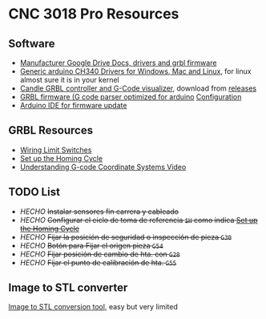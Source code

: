 # CNC 3018 Pro Resources

## Software


- [Manufacturer Google Drive Docs, drivers and grbl firmware](https://drive.google.com/drive/folders/16O7O2iZbVGPpl870jrXSEmAir0y4ybLH)
- [Generic arduino CH340 Drivers for Windows, Mac and Linux](https://sparks.gogo.co.nz/ch340.html), for linux almost sure it is in your kernel
- [Candle GRBL controller and G-Code visualizer](https://github.com/Denvi/Candle), download from [releases](https://github.com/Denvi/Candle/releases)
- [GRBL firmware (G code parser optimized for arduino](https://github.com/gnea/grbl) [Configuration](https://github.com/gnea/grbl/wiki/Grbl-v1.1-Configuration)
- [Arduino IDE for firmware update](https://www.arduino.cc/en/Main/Software_)

## GRBL Resources

- [Wiring Limit Switches](https://github.com/gnea/grbl/wiki/Wiring-Limit-Switches)
- [Set up the Homing Cycle](https://github.com/gnea/grbl/wiki/Set-up-the-Homing-Cycle)
- [Understanding G-code Coordinate Systems Video](https://www.youtube.com/watch?v=fGtbkVJBXyE)

## TODO List

- _HECHO_ ~~Instalar sensores fin carrera y cableado~~
- _HECHO_ ~~Configurar el ciclo de toma de referencia `$H` como indica [Set up the Homing Cycle](https://github.com/gnea/grbl/wiki/Set-up-the-Homing-Cycle)~~
- _HECHO_ ~~Fijar la posición de seguridad o inspección de pieza `G30`~~
- _HECHO_ ~~Botón para Fijar el origen pieza `G54`~~
- _HECHO_ ~~Fijar posición de cambio de hta. con `G28`~~
- _HECHO_ ~~Fijar el punto de calibración de hta. `G55`~~

## Image to STL converter

[Image to STL conversion tool](https://imagetostl.com), easy but very limited
